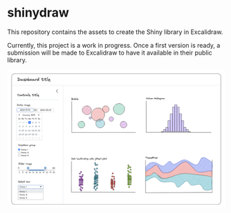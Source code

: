 # shinydraw
This repository contains the assets to create the Shiny library in Excalidraw.

Currently, this project is a work in progress. Once a first version is ready,
a submission will be made to Excalidraw to have it available in their public
library.

<img src='images/example-dashboard.png' align="centre"/>